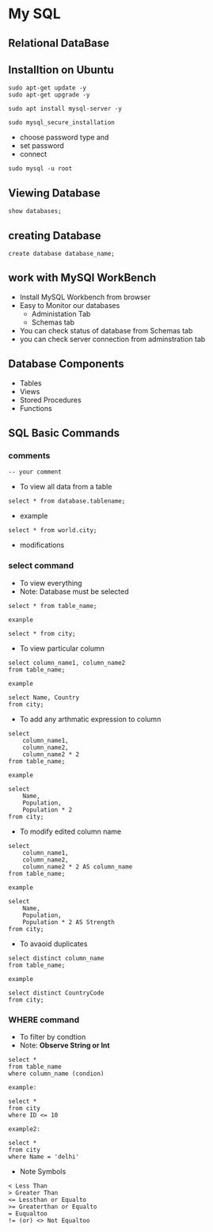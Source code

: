 # My SQL

## Relational DataBase

## Installtion on Ubuntu
```
sudo apt-get update -y
sudo apt-get upgrade -y

sudo apt install mysql-server -y

sudo mysql_secure_installation
```
- choose password type and 
- set password
- connect

```
sudo mysql -u root
```

## Viewing Database

```
show databases;
```

## creating Database

```
create database database_name;
```
## work with MySQl WorkBench
- Install MySQL Workbench from browser
- Easy to Monitor our databases
  - Administation Tab
  - Schemas tab
- You can check status of database from Schemas tab
- you can check server connection from adminstration tab

## Database Components
- Tables
- Views
- Stored Procedures
- Functions

## SQL Basic Commands

### comments
```
-- your comment 
```
- To view all data from a table

```
select * from database.tablename;
```
- example

```
select * from world.city;
```
- modifications

### select command
- To view everything
- Note: Database must be selected

```
select * from table_name;

exanple

select * from city;
```
- To view particular column

```
select column_name1, column_name2
from table_name;

example

select Name, Country
from city;
```
- To add any arthmatic expression to column

```
select 
    column_name1,
    column_name2,
    column_name2 * 2
from table_name;

example

select 
    Name,
    Population,
    Population * 2
from city;
```
- To modify edited column name

```
select 
    column_name1,
    column_name2,
    column_name2 * 2 AS column_name
from table_name;

example

select 
    Name,
    Population,
    Population * 2 AS Strength
from city;
```
- To avaoid duplicates

```
select distinct column_name
from table_name;

example

select distinct CountryCode
from city;
```
### WHERE command
- To filter by condtion
- Note: **Observe String or Int**

```
select *
from table_name
where column_name (condion)

example:

select *
from city
where ID <= 10

example2:

select *
from city
where Name = 'delhi'

```

- Note Symbols

```
< Less Than
> Greater Than
<= Lessthan or Equalto
>= Greaterthan or Equalto
= Euqualtoo
!= (or) <> Not Equaltoo
```